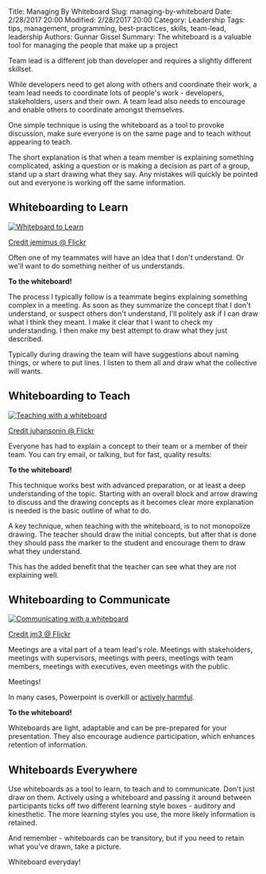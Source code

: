 ﻿Title: Managing By Whiteboard
Slug: managing-by-whiteboard
Date: 2/28/2017 20:00
Modified: 2/28/2017 20:00
Category: Leadership
Tags: tips, management, programming, best-practices, skills, team-lead, leadership
Authors: Gunnar Gissel
Summary: The whiteboard is a valuable tool for managing the people that make up a project


Team lead is a different job than developer and requires a slightly different skillset.


While developers need to get along with others and coordinate their work, a team lead needs to coordinate lots of people's work - developers, stakeholders, users and their own.  A team lead also needs to encourage and enable others to coordinate amongst themselves.


One simple technique is using the whiteboard as a tool to provoke discussion, make sure everyone is on the same page and to teach without appearing to teach.


The short explanation is that when a team member is explaining something complicated, asking a question or is making a decision as part of a group, stand up a start drawing what they say.  Any mistakes will quickly be pointed out and everyone is working off the same information.


Whiteboarding to Learn
-------------------------------

<a href="https://www.flickr.com/photos/jemimus/"><img src="i.imgur.com/DN7XvB0m.jpg" title="Whiteboard to Learn" /></a>

[Credit jemimus @ Flickr](https://www.flickr.com/photos/jemimus/)


Often one of my teammates will have an idea that I don't understand.  Or we'll want to do something neither of us understands.


__To the whiteboard!__


The process I typically follow is a teammate begins explaining something complex in a meeting.  As soon as they summarize the concept that I don't understand, or suspect others don't understand, I'll politely ask if I can draw what I think they meant.  I make it clear that I want to check my understanding.  I then make my best attempt to draw what they just described.


Typically during drawing the team will have suggestions about naming things, or where to put lines.  I listen to them all and draw what the collective will wants.


Whiteboarding to Teach
--------------------------------

<a href="https://www.flickr.com/photos/juhansonin/"><img src="i.imgur.com/lebOsZJm.jpg" title="Teaching with a whiteboard" alt="Teaching with a whiteboard" /></a>

[Credit juhansonin @ Flickr](https://www.flickr.com/photos/juhansonin/)

Everyone has had to explain a concept to their team or a member of their team.  You can try email, or talking, but for fast, quality results:


__To the whiteboard!__


This technique works best with advanced preparation, or at least a deep understanding of the topic.  Starting with an overall block and arrow drawing to discuss and the drawing concepts as it becomes clear more explanation is needed is the basic outline of what to do.


A key technique, when teaching with the whiteboard, is to not monopolize drawing.  The teacher should draw the initial concepts, but after that is done they should pass the marker to the student and encourage them to draw what they understand.


This has the added benefit that the teacher can see what they are not explaining well.


Whiteboarding to Communicate
----------------------------------------

<a href="https://www.flickr.com/photos/jm3/"><img src="i.imgur.com/wYlHh63m.jpg" title="Communicating with a whiteboard" alt="Communicating with a whiteboard"/></a>

[Credit jm3 @ Flickr](https://www.flickr.com/photos/jm3/)


Meetings are a vital part of a team lead's role.  Meetings with stakeholders, meetings with supervisors, meetings with peers, meetings with team members, meetings with executives, even meetings with the public.


Meetings!


In many cases, Powerpoint is overkill or [actively harmful](https://www.edwardtufte.com/tufte/powerpoint).  


__To the whiteboard!__


Whiteboards are light, adaptable and can be pre-prepared for your presentation.  They also encourage audience participation, which enhances retention of information.


Whiteboards Everywhere
-------------------------------


Use whiteboards as a tool to learn, to teach and to communicate.  Don't just draw on them.  Actively using a whiteboard and passing it around between participants ticks off two different learning style boxes - auditory and kinesthetic.  The more learning styles you use, the more likely information is retained.


And remember - whiteboards can be transitory, but if you need to retain what you've drawn, take a picture.


Whiteboard everyday!